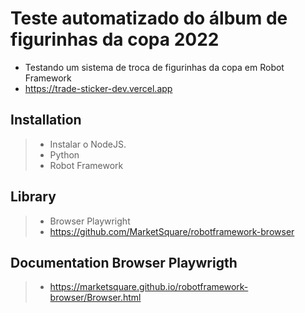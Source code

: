 # Teste automatizado do álbum de figurinhas da copa 2022
* Testando um sistema de troca de figurinhas da copa em Robot Framework
* https://trade-sticker-dev.vercel.app

## Installation
> - Instalar o NodeJS.
> - Python
> - Robot Framework

## Library
> - Browser Playwright
> - https://github.com/MarketSquare/robotframework-browser


## Documentation Browser Playwrigth
> - https://marketsquare.github.io/robotframework-browser/Browser.html